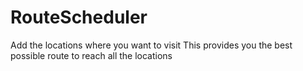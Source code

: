 # RouteScheduler
Add the locations where you want to visit This provides you the best possible route to reach all the locations
